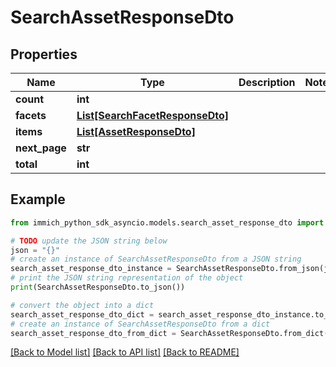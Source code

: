 # SearchAssetResponseDto


## Properties

Name | Type | Description | Notes
------------ | ------------- | ------------- | -------------
**count** | **int** |  | 
**facets** | [**List[SearchFacetResponseDto]**](SearchFacetResponseDto.md) |  | 
**items** | [**List[AssetResponseDto]**](AssetResponseDto.md) |  | 
**next_page** | **str** |  | 
**total** | **int** |  | 

## Example

```python
from immich_python_sdk_asyncio.models.search_asset_response_dto import SearchAssetResponseDto

# TODO update the JSON string below
json = "{}"
# create an instance of SearchAssetResponseDto from a JSON string
search_asset_response_dto_instance = SearchAssetResponseDto.from_json(json)
# print the JSON string representation of the object
print(SearchAssetResponseDto.to_json())

# convert the object into a dict
search_asset_response_dto_dict = search_asset_response_dto_instance.to_dict()
# create an instance of SearchAssetResponseDto from a dict
search_asset_response_dto_from_dict = SearchAssetResponseDto.from_dict(search_asset_response_dto_dict)
```
[[Back to Model list]](../README.md#documentation-for-models) [[Back to API list]](../README.md#documentation-for-api-endpoints) [[Back to README]](../README.md)


